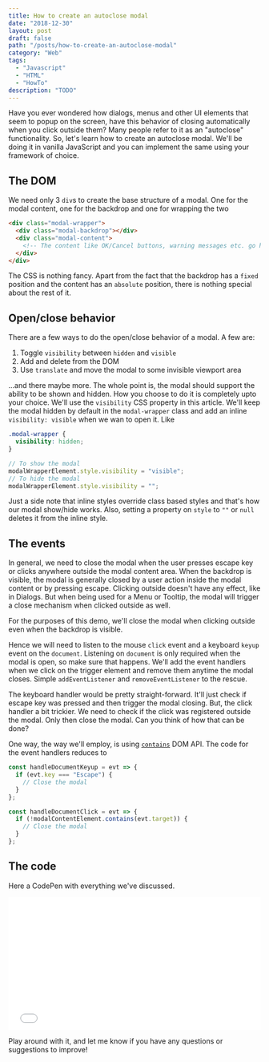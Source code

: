 ```yaml
---
title: How to create an autoclose modal
date: "2018-12-30"
layout: post
draft: false
path: "/posts/how-to-create-an-autoclose-modal"
category: "Web"
tags:
  - "Javascript"
  - "HTML"
  - "HowTo"
description: "TODO"
---
```


Have you ever wondered how dialogs, menus and other UI elements that seem to popup on the screen, have this behavior of closing automatically when you click outside them? Many people refer to it as an "autoclose" functionality. So, let's learn how to create an autoclose modal. We'll be doing it in vanilla JavaScript and you can implement the same using your framework of choice.

## The DOM

We need only 3 `div`s to create the base structure of a modal. One for the modal content, one for the backdrop and one for wrapping the two

```html
<div class="modal-wrapper">
  <div class="modal-backdrop"></div>
  <div class="modal-content">
    <!-- The content like OK/Cancel buttons, warning messages etc. go here -->
  </div>
</div>
```

The CSS is nothing fancy. Apart from the fact that the backdrop has a `fixed` position and the content has an `absolute` position, there is nothing special about the rest of it.

## Open/close behavior

There are a few ways to do the open/close behavior of a modal. A few are:

1. Toggle `visibility` between `hidden` and `visible`
1. Add and delete from the DOM
1. Use `translate` and move the modal to some invisible viewport area

...and there maybe more. The whole point is, the modal should support the ability to be shown and hidden. How you choose to do it is completely upto your choice. We'll use the `visibility` CSS property in this article. We'll keep the modal hidden by default in the `modal-wrapper` class and add an inline `visibility: visible` when we wan to open it. Like

```css
.modal-wrapper {
  visibility: hidden;
}
```

```js
// To show the modal
modalWrapperElement.style.visibility = "visible";
// To hide the modal
modalWrapperElement.style.visibility = "";
```

Just a side note that inline styles override class based styles and that's how our modal show/hide works. Also, setting a property on `style` to `""` or `null` deletes it from the inline style.

## The events

In general, we need to close the modal when the user presses escape key or clicks anywhere outside the modal content area. When the backdrop is visible, the modal is generally closed by a user action inside the modal content or by pressing escape. Clicking outside doesn't have any effect, like in Dialogs. But when being used for a Menu or Tooltip, the modal will trigger a close mechanism when clicked outside as well.

For the purposes of this demo, we'll close the modal when clicking outside even when the backdrop is visible.

Hence we will need to listen to the mouse `click` event and a keyboard `keyup` event on the `document`. Listening on `document` is only required when the modal is open, so make sure that happens. We'll add the event handlers when we click on the trigger element and remove them anytime the modal closes. Simple `addEventListener` and `removeEventListener` to the rescue.

The keyboard handler would be pretty straight-forward. It'll just check if escape key was pressed and then trigger the modal closing. But, the click handler a bit trickier. We need to check if the click was registered outside the modal. Only then close the modal. Can you think of how that can be done?

One way, the way we'll employ, is using [`contains`](https://developer.mozilla.org/en-US/docs/Web/API/Node/contains) DOM API. The code for the event handlers reduces to

```js
const handleDocumentKeyup = evt => {
  if (evt.key === "Escape") {
    // Close the modal
  }
};

const handleDocumentClick = evt => {
  if (!modalContentElement.contains(evt.target)) {
    // Close the modal
  }
};
```

## The code

Here a CodePen with everything we've discussed.

<iframe height='265' scrolling='no' title='Modal' src='//codepen.io/sniper6/embed/preview/MZOYYr/?height=265&theme-id=0&default-tab=result' frameborder='no' allowtransparency='true' allowfullscreen='true' style='width: 100%;'>See the Pen <a href='https://codepen.io/sniper6/pen/MZOYYr/'>Modal</a> by Maaz Syed Adeeb (<a href='https://codepen.io/sniper6'>@sniper6</a>) on <a href='https://codepen.io'>CodePen</a>.
</iframe>

Play around with it, and let me know if you have any questions or suggestions to improve!
